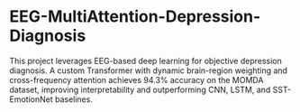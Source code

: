 # EEG-MultiAttention-Depression-Diagnosis
This project leverages EEG-based deep learning for objective depression diagnosis. A custom Transformer with dynamic brain-region weighting and cross-frequency attention achieves 94.3% accuracy on the MOMDA dataset, improving interpretability and outperforming CNN, LSTM, and SST-EmotionNet baselines.
